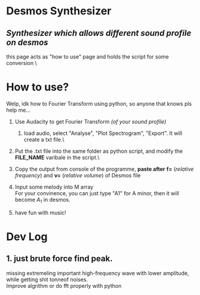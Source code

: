 # Desmos Synthesizer
## *Synthesizer which allows different sound profile on desmos*
this page acts as "how to use" page and holds the script for some conversion \

# How to use?
Welp, idk how to Fourier Transform using python, so anyone that knows pls help me...
1. Use Audacity to get Fourier Transform *(of your sound profile)* 
    1. load audio, select "Analyse", "Plot Spectrogram", "Export". It will create a txt file.\

1. Put the .txt file into the same folder as python script, and modify the **FILE_NAME** varibale in the script.\

1. Copy the output from console of the programme, **paste after**
**f=** (*relative frequency*) and **v=** (*relative volume*) of Desmos file
1. Input some melody into M array\
For your convinence, you can just type "A1" for A minor, then it will become $A_1$ in desmos.

1. have fun with music!

# Dev Log
## 1. just brute force find peak.
missing extremeling important high-frequency wave with lower amplitude,\
while getting shit tonneof noises.\
Improve algrithm or do fft properly with python
